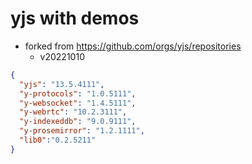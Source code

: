 # yjs with demos
- forked from https://github.com/orgs/yjs/repositories
  - v20221010

```JSON
{
  "yjs": "13.5.4111",
  "y-protocols": "1.0.5111",
  "y-websocket": "1.4.5111",
  "y-webrtc": "10.2.3111",
  "y-indexeddb": "9.0.9111",
  "y-prosemirror": "1.2.1111",
  "lib0":"0.2.5211"
}
```
